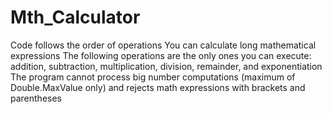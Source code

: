 # Mth_Calculator

Code follows the order of operations
You can calculate long mathematical expressions
The following operations are the only ones you can execute: addition, subtraction, multiplication, division, remainder, and exponentiation
The program cannot process big number computations (maximum of Double.MaxValue only) and rejects math expressions with brackets and parentheses

